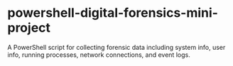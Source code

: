 # powershell-digital-forensics-mini-project
A PowerShell script for collecting forensic data including system info, user info, running processes, network connections, and event logs.
